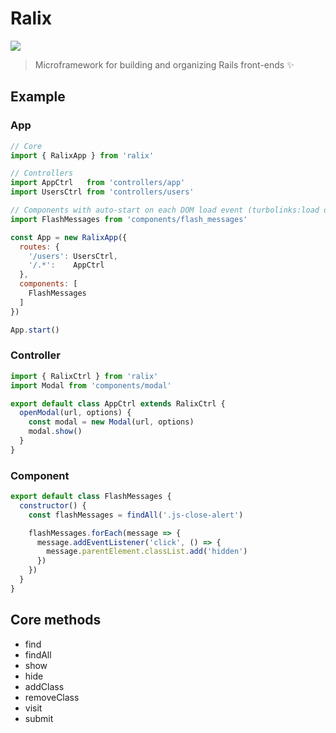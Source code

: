 # Ralix

[![](https://img.shields.io/npm/v/ralix.svg?style=flat-square)](https://www.npmjs.com/package/ralix)

> Microframework for building and organizing Rails front-ends :sparkles:

## Example

### App

```js
// Core
import { RalixApp } from 'ralix'

// Controllers
import AppCtrl   from 'controllers/app'
import UsersCtrl from 'controllers/users'

// Components with auto-start on each DOM load event (turbolinks:load or DOMContentLoaded)
import FlashMessages from 'components/flash_messages'

const App = new RalixApp({
  routes: {
    '/users': UsersCtrl,
    '/.*':    AppCtrl
  },
  components: [
    FlashMessages
  ]
})

App.start()
```

### Controller

```js
import { RalixCtrl } from 'ralix'
import Modal from 'components/modal'

export default class AppCtrl extends RalixCtrl {
  openModal(url, options) {
    const modal = new Modal(url, options)
    modal.show()
  }
}
```

### Component

```js
export default class FlashMessages {
  constructor() {
    const flashMessages = findAll('.js-close-alert')

    flashMessages.forEach(message => {
      message.addEventListener('click', () => {
        message.parentElement.classList.add('hidden')
      })
    })
  }
}
```

## Core methods

- find
- findAll
- show
- hide
- addClass
- removeClass
- visit
- submit
